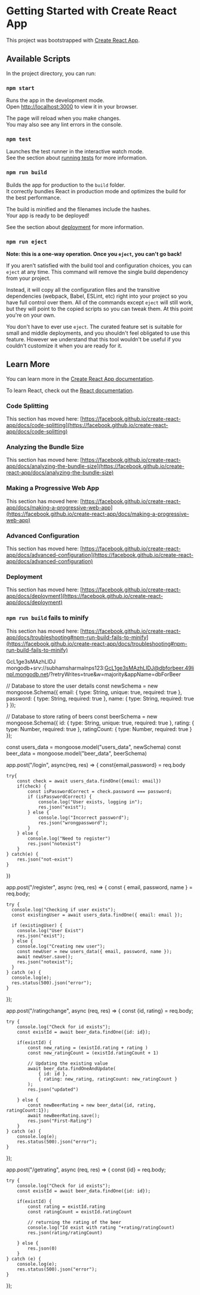 # Getting Started with Create React App

This project was bootstrapped with [Create React App](https://github.com/facebook/create-react-app).

## Available Scripts

In the project directory, you can run:

### `npm start`

Runs the app in the development mode.\
Open [http://localhost:3000](http://localhost:3000) to view it in your browser.

The page will reload when you make changes.\
You may also see any lint errors in the console.

### `npm test`

Launches the test runner in the interactive watch mode.\
See the section about [running tests](https://facebook.github.io/create-react-app/docs/running-tests) for more information.

### `npm run build`

Builds the app for production to the `build` folder.\
It correctly bundles React in production mode and optimizes the build for the best performance.

The build is minified and the filenames include the hashes.\
Your app is ready to be deployed!

See the section about [deployment](https://facebook.github.io/create-react-app/docs/deployment) for more information.

### `npm run eject`

**Note: this is a one-way operation. Once you `eject`, you can't go back!**

If you aren't satisfied with the build tool and configuration choices, you can `eject` at any time. This command will remove the single build dependency from your project.

Instead, it will copy all the configuration files and the transitive dependencies (webpack, Babel, ESLint, etc) right into your project so you have full control over them. All of the commands except `eject` will still work, but they will point to the copied scripts so you can tweak them. At this point you're on your own.

You don't have to ever use `eject`. The curated feature set is suitable for small and middle deployments, and you shouldn't feel obligated to use this feature. However we understand that this tool wouldn't be useful if you couldn't customize it when you are ready for it.

## Learn More

You can learn more in the [Create React App documentation](https://facebook.github.io/create-react-app/docs/getting-started).

To learn React, check out the [React documentation](https://reactjs.org/).

### Code Splitting

This section has moved here: [https://facebook.github.io/create-react-app/docs/code-splitting](https://facebook.github.io/create-react-app/docs/code-splitting)

### Analyzing the Bundle Size

This section has moved here: [https://facebook.github.io/create-react-app/docs/analyzing-the-bundle-size](https://facebook.github.io/create-react-app/docs/analyzing-the-bundle-size)

### Making a Progressive Web App

This section has moved here: [https://facebook.github.io/create-react-app/docs/making-a-progressive-web-app](https://facebook.github.io/create-react-app/docs/making-a-progressive-web-app)

### Advanced Configuration

This section has moved here: [https://facebook.github.io/create-react-app/docs/advanced-configuration](https://facebook.github.io/create-react-app/docs/advanced-configuration)

### Deployment

This section has moved here: [https://facebook.github.io/create-react-app/docs/deployment](https://facebook.github.io/create-react-app/docs/deployment)

### `npm run build` fails to minify

This section has moved here: [https://facebook.github.io/create-react-app/docs/troubleshooting#npm-run-build-fails-to-minify](https://facebook.github.io/create-react-app/docs/troubleshooting#npm-run-build-fails-to-minify)


GcL1ge3sMAzhLIDJ
mongodb+srv://subhamsharmalnps123:GcL1ge3sMAzhLIDJ@dbforbeer.49linpl.mongodb.net/?retryWrites=true&w=majority&appName=dbForBeer

// Database to store the user details
const newSchema = new mongoose.Schema({
    email: {
        type: String, 
        unique: true,
        required: true
    },
    password: {
        type: String,
        required: true
    },
    name: {
        type: String,
        required: true
    }
});

// Database to store rating of beers
const beerSchema = new mongoose.Schema({
    id: {
        type: String,
        unique: true,
        required: true
    },
    rating: {
        type: Number,
        required: true
    },
    ratingCount: {
        type: Number,
        required: true
    }
});

const users_data = mongoose.model("users_data", newSchema)
const beer_data = mongoose.model("beer_data", beerSchema)

app.post("/login", async(req, res) => {
    const{email,password} = req.body

    try{
        const check = await users_data.findOne({email: email})
        if(check) {
            const isPasswordCorrect = check.password === password;
            if (isPasswordCorrect) {
                console.log("User exists, logging in");
                res.json("exist");
            } else {
                console.log("Incorrect password");
                res.json("wrongpassword");
            }   
        } else {
            console.log("Need to register")
            res.json("notexist")
        }
    } catch(e) {
        res.json("not-exist")
    }
})

app.post("/register", async (req, res) => {
    const { email, password, name } = req.body;
  
    try {
      console.log("Checking if user exists");
      const existingUser = await users_data.findOne({ email: email });
      
      if (existingUser) {
        console.log("User Exist")
        res.json("exist");
      } else {
        console.log("Creating new user");
        const newUser = new users_data({ email, password, name });
        await newUser.save();
        res.json("notexist");
      }
    } catch (e) {
      console.log(e);
      res.status(500).json("error");
    }
});

app.post("/ratingchange", async (req, res) => {
    const {id, rating} = req.body;

    try {
        console.log("Check for id exists");
        const existId = await beer_data.findOne({id: id});

        if(existId) {
            const new_rating = (existId.rating + rating )
            const new_ratingCount = (existId.ratingCount + 1)

            // Updating the existing value
            await beer_data.findOneAndUpdate(
                { id: id },
                { rating: new_rating, ratingCount: new_ratingCount }
            );
            res.json("updated")

        } else {
            const newBeerRating = new beer_data({id, rating, ratingCount:1});
            await newBeerRating.save();
            res.json("First-Rating")
        }
    } catch (e) {
        console.log(e);
        res.status(500).json("error");
    }
});

app.post("/getrating", async (req, res) => {
    const {id} = req.body;

    try {
        console.log("Check for id exists");
        const existId = await beer_data.findOne({id: id});

        if(existId) {
            const rating = existId.rating
            const ratingCount = existId.ratingCount

            // returning the rating of the beer
            console.log("Id exist with rating "+rating/ratingCount)
            res.json(rating/ratingCount)

        } else {
            res.json(0)
        }
    } catch (e) {
        console.log(e);
        res.status(500).json("error");
    }
});